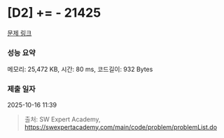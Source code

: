 # [D2] += - 21425 

[문제 링크](https://swexpertacademy.com/main/code/problem/problemDetail.do?contestProbId=AZD8K_UayDoDFAVs) 

### 성능 요약

메모리: 25,472 KB, 시간: 80 ms, 코드길이: 932 Bytes

### 제출 일자

2025-10-16 11:39



> 출처: SW Expert Academy, https://swexpertacademy.com/main/code/problem/problemList.do